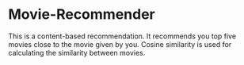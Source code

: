 # Movie-Recommender
This is a content-based recommendation. It recommends you top five movies close to the movie given by you.
Cosine similarity is used for calculating the similarity between movies.
